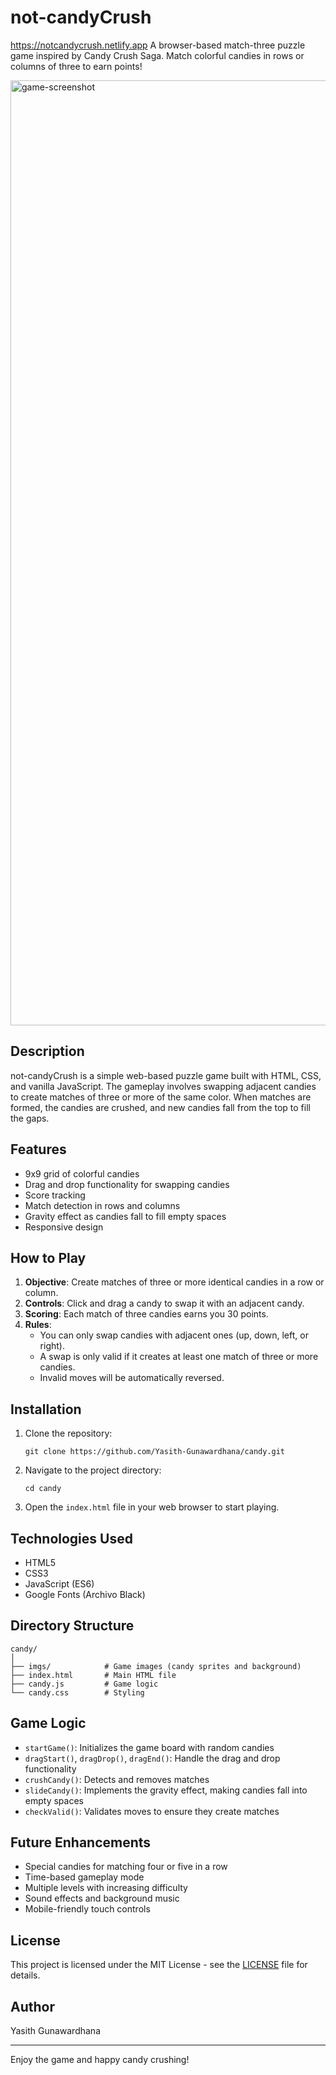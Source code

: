 # not-candyCrush

https://notcandycrush.netlify.app
A browser-based match-three puzzle game inspired by Candy Crush Saga. Match colorful candies in rows or columns of three to earn points!

<img width="1512" alt="game-screenshot" src="https://github.com/user-attachments/assets/fbc5b4e8-62b1-49b7-9ba8-815fc845ce11" />

## Description

not-candyCrush is a simple web-based puzzle game built with HTML, CSS, and vanilla JavaScript. The gameplay involves swapping adjacent candies to create matches of three or more of the same color. When matches are formed, the candies are crushed, and new candies fall from the top to fill the gaps.

## Features

- 9x9 grid of colorful candies
- Drag and drop functionality for swapping candies
- Score tracking
- Match detection in rows and columns
- Gravity effect as candies fall to fill empty spaces
- Responsive design

## How to Play

1. **Objective**: Create matches of three or more identical candies in a row or column.
2. **Controls**: Click and drag a candy to swap it with an adjacent candy.
3. **Scoring**: Each match of three candies earns you 30 points.
4. **Rules**:
   - You can only swap candies with adjacent ones (up, down, left, or right).
   - A swap is only valid if it creates at least one match of three or more candies.
   - Invalid moves will be automatically reversed.

## Installation

1. Clone the repository:
   ```
   git clone https://github.com/Yasith-Gunawardhana/candy.git
   ```

2. Navigate to the project directory:
   ```
   cd candy
   ```

3. Open the `index.html` file in your web browser to start playing.

## Technologies Used

- HTML5
- CSS3
- JavaScript (ES6)
- Google Fonts (Archivo Black)

## Directory Structure

```
candy/
│
├── imgs/            # Game images (candy sprites and background)
├── index.html       # Main HTML file
├── candy.js         # Game logic
└── candy.css        # Styling
```

## Game Logic

- `startGame()`: Initializes the game board with random candies
- `dragStart()`, `dragDrop()`, `dragEnd()`: Handle the drag and drop functionality
- `crushCandy()`: Detects and removes matches
- `slideCandy()`: Implements the gravity effect, making candies fall into empty spaces
- `checkValid()`: Validates moves to ensure they create matches

## Future Enhancements

- Special candies for matching four or five in a row
- Time-based gameplay mode
- Multiple levels with increasing difficulty
- Sound effects and background music
- Mobile-friendly touch controls

## License

This project is licensed under the MIT License - see the [LICENSE](LICENSE) file for details.

## Author

Yasith Gunawardhana

---

Enjoy the game and happy candy crushing!

